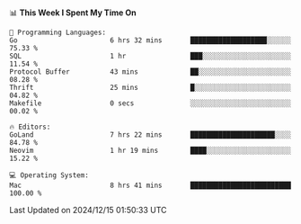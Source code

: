 <!--START_SECTION:waka-->
📊 **This Week I Spent My Time On** 

```text
💬 Programming Languages: 
Go                       6 hrs 32 mins       ███████████████████░░░░░░   75.33 % 
SQL                      1 hr                ███░░░░░░░░░░░░░░░░░░░░░░   11.54 % 
Protocol Buffer          43 mins             ██░░░░░░░░░░░░░░░░░░░░░░░   08.28 % 
Thrift                   25 mins             █░░░░░░░░░░░░░░░░░░░░░░░░   04.82 % 
Makefile                 0 secs              ░░░░░░░░░░░░░░░░░░░░░░░░░   00.02 % 

🔥 Editors: 
GoLand                   7 hrs 22 mins       █████████████████████░░░░   84.78 % 
Neovim                   1 hr 19 mins        ████░░░░░░░░░░░░░░░░░░░░░   15.22 % 

💻 Operating System: 
Mac                      8 hrs 41 mins       █████████████████████████   100.00 % 
```


 Last Updated on 2024/12/15 01:50:33 UTC
<!--END_SECTION:waka-->
